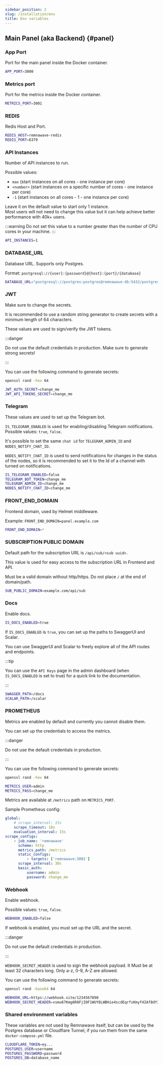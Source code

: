 ```yaml
---
sidebar_position: 2
slug: /installation/env
title: Env variables
---
```


## Main Panel (aka Backend) {#panel}

### App Port

Port for the main panel inside the Docker container.

```bash
APP_PORT=3000
```

### Metrics port

Port for the metrics inside the Docker container.

```bash
METRICS_PORT=3001
```

### REDIS

Redis Host and Port.

```bash
REDIS_HOST=remnawave-redis
REDIS_PORT=6379
```

### API Instances

Number of API instances to run.

Possible values:

- `max` (start instances on all cores - one instance per core)
- `<number>` (start instances on a specific number of cores - one instance per core)
- `-1` (start instances on all cores - 1  - one instance per core)

Leave it on the default value to start only 1 instance. \
Most users will not need to change this value but it can help achieve better performance with 40k+ users.

:::warning
Do not set this value to a number greater than the number of CPU cores in your machine.
:::

```bash
API_INSTANCES=1
```

### DATABASE_URL

Database URL. Supports only Postgres.

Format: `postgresql://{user}:{password}@{host}:{port}/{database}`

```bash
DATABASE_URL="postgresql://postgres:postgres@remnawave-db:5432/postgres"
```

### JWT

Make sure to change the secrets.

It is recommended to use a random string generator to create secrets with a minimum length of 64 characters.

These values are used to sign/verify the JWT tokens.

:::danger

Do not use the default credentials in production.
Make sure to generate strong secrets!

:::

You can use the following command to generate secrets:

```bash
openssl rand -hex 64
```

```bash
JWT_AUTH_SECRET=change_me
JWT_API_TOKENS_SECRET=change_me
```

### Telegram

These values are used to set up the Telegram bot.

`IS_TELEGRAM_ENABLED` is used for enabling/disabling Telegram notifications. Possible values: `true`, `false`.

It's possible to set the same `chat id` for `TELEGRAM_ADMIN_ID` and `NODES_NOTIFY_CHAT_ID`.

`NODES_NOTIFY_CHAT_ID` is used to send notifications for changes in the status of the nodes, so it is recommended to set it to the Id of a channel with turned on notifications.

```bash
IS_TELEGRAM_ENABLED=false
TELEGRAM_BOT_TOKEN=change_me
TELEGRAM_ADMIN_ID=change_me
NODES_NOTIFY_CHAT_ID=change_me
```

### FRONT_END_DOMAIN

Frontend domain, used by Helmet middleware.

Example: `FRONT_END_DOMAIN=panel.example.com`

```bash
FRONT_END_DOMAIN=*
```

### SUBSCRIPTION PUBLIC DOMAIN

Default path for the subscription URL is `/api/sub/<sub uuid>`.

This value is used for easy access to the subscription URL in Frontend and API.

Must be a valid domain without http/https. Do not place `/` at the end of domain/path.

```bash
SUB_PUBLIC_DOMAIN=example.com/api/sub
```

### Docs

Enable docs.

```bash
IS_DOCS_ENABLED=true
```

If `IS_DOCS_ENABLED` is `true`, you can set up the paths to SwaggerUI and Scalar.

You can use SwaggerUI and Scalar to freely explore all of the API routes and endpoints.

:::tip

You can use the `API Keys` page in the admin dashboard (when `IS_DOCS_ENABLED` is set to true) for a quick link to the documentation.

:::

```bash
SWAGGER_PATH=/docs
SCALAR_PATH=/scalar
```

### PROMETHEUS

Metrics are enabled by default and currently you cannot disable them.

You can set up the credentials to access the metrics.

:::danger

Do not use the default credentials in production.

:::

You can use the following command to generate secrets:

```bash
openssl rand -hex 64
```

```bash
METRICS_USER=admin
METRICS_PASS=change_me
```

Metrics are available at `/metrics` path on `METRICS_PORT`.

Sample Prometheus config:

```yaml
global:
    # scrape_interval: 15s
    scrape_timeout: 10s
    evaluation_interval: 15s
scrape_configs:
    - job_name: 'remnawave'
      scheme: http
      metrics_path: /metrics
      static_configs:
          - targets: ['remnawave:3001']
      scrape_interval: 30s
      basic_auth:
          username: admin
          password: change_me
```

### Webhook

Enable webhook.

Possible values: `true`, `false`.

```bash
WEBHOOK_ENABLED=false
```

If webhook is enabled, you must set up the URL and the secret.

:::danger

Do not use the default credentials in production.

:::

`WEBHOOK_SECRET_HEADER` is used to sign the webhook payload. It Must be at least 32 characters long. Only a-z, 0-9, A-Z are allowed.

You can use the following command to generate secrets:

```bash
openssl rand -base64 64
```

```bash
WEBHOOK_URL=https://webhook.site/1234567890
WEBHOOK_SECRET_HEADER=vsmu67Kmg6R8FjIOF1WUY8LWBHie4scdEqrfsKmyf4IAf8dY3nFS0wwYHkhh6ZvQ
```

### Shared environment variables

These variables are not used by Remnawave itself, but can be used by the Postgres database or Cloudflare Tunnel, if you run them from the same `docker-compose.yml` file.

```bash
CLOUDFLARE_TOKEN=ey...
POSTGRES_USER=username
POSTGRES_PASSWORD=password
POSTGRES_DB=database_name
```
